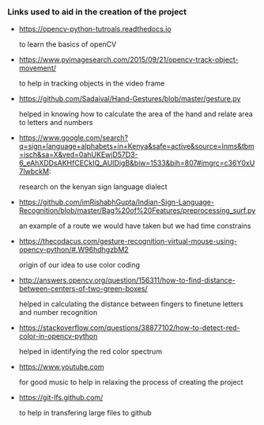 ### Links used  to aid in the creation of the project

- https://opencv-python-tutroals.readthedocs.io
  
  to learn the basics of openCV
  
- https://www.pyimagesearch.com/2015/09/21/opencv-track-object-movement/
 
  to help in tracking objects in the video frame

- https://github.com/Sadaival/Hand-Gestures/blob/master/gesture.py

  helped in knowing how to calculate the area of the hand and relate area to letters and numbers
  
- https://www.google.com/search?q=sign+language+alphabets+in+Kenya&safe=active&source=lnms&tbm=isch&sa=X&ved=0ahUKEwjD57D3-6_eAhXDDsAKHfCECkIQ_AUIDigB&biw=1533&bih=807#imgrc=c36Y0xU7IwbckM:

  research on the kenyan sign language dialect
  
- https://github.com/imRishabhGupta/Indian-Sign-Language-Recognition/blob/master/Bag%20of%20Features/preprocessing_surf.py

  an example of a route we would have taken but we had time constrains
  
- https://thecodacus.com/gesture-recognition-virtual-mouse-using-opencv-python/#.W96hdhgzbM2

  origin of our idea to use color coding
  
- http://answers.opencv.org/question/156311/how-to-find-distance-between-centers-of-two-green-boxes/

  helped in calculating the distance between fingers to finetune letters and number recognition
  
- https://stackoverflow.com/questions/38877102/how-to-detect-red-color-in-opencv-python

  helped in identifying the red color spectrum
  
- https://www.youtube.com

  for good music to help in relaxing the process of creating the project
  
- https://git-lfs.github.com/

  to help in transfering large files to github
  
  